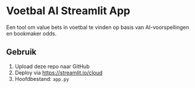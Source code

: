 # Voetbal AI Streamlit App

Een tool om value bets in voetbal te vinden op basis van AI-voorspellingen en bookmaker odds.

## Gebruik

1. Upload deze repo naar GitHub
2. Deploy via https://streamlit.io/cloud
3. Hoofdbestand: `app.py`

